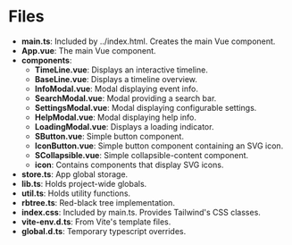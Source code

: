 # Files
-   **main.ts**: Included by ../index.html. Creates the main Vue component.
-   **App.vue**: The main Vue component.
-   **components**:
    -   **TimeLine.vue**:      Displays an interactive timeline.
    -   **BaseLine.vue**:      Displays a timeline overview.
    -   **InfoModal.vue**:     Modal displaying event info.
    -   **SearchModal.vue**:   Modal providing a search bar.
    -   **SettingsModal.vue**: Modal displaying configurable settings.
    -   **HelpModal.vue**:     Modal displaying help info.
    -   **LoadingModal.vue**:  Displays a loading indicator.
    -   **SButton.vue**:       Simple button component.
    -   **IconButton.vue**:    Simple button component containing an SVG icon.
    -   **SCollapsible.vue**:  Simple collapsible-content component.
    -   **icon**:              Contains components that display SVG icons.
-   **store.ts**:       App global storage.
-   **lib.ts**:         Holds project-wide globals.
-   **util.ts**:        Holds utility functions.
-   **rbtree.ts**:      Red-black tree implementation.
-   **index.css**:      Included by main.ts. Provides Tailwind's CSS classes.
-   **vite-env.d.ts**:  From Vite's template files.
-   **global.d.ts**:    Temporary typescript overrides.
